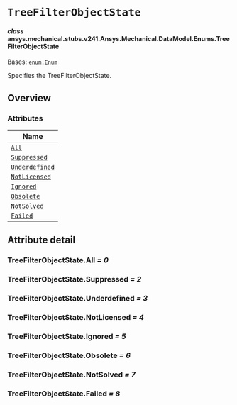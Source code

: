 # `TreeFilterObjectState`



#### *class* ansys.mechanical.stubs.v241.Ansys.Mechanical.DataModel.Enums.TreeFilterObjectState

Bases: [`enum.Enum`](https://docs.python.org/3/library/enum.html#enum.Enum)

Specifies the TreeFilterObjectState.

<!-- !! processed by numpydoc !! -->

<a id="overview"></a>

## Overview

### Attributes

| Name |
| ------------------------------------------------------------------------------------------------------------------------------------ |
| [`All`](../../../../../v242/Ansys/Mechanical/DataModel/Enums/TreeFilterObjectState.md#TreeFilterObjectState.All) |
| [`Suppressed`](../../../../../v242/Ansys/Mechanical/DataModel/Enums/TreeFilterObjectState.md#TreeFilterObjectState.Suppressed) |
| [`Underdefined`](../../../../../v242/Ansys/Mechanical/DataModel/Enums/TreeFilterObjectState.md#TreeFilterObjectState.Underdefined) |
| [`NotLicensed`](../../../../../v242/Ansys/Mechanical/DataModel/Enums/TreeFilterObjectState.md#TreeFilterObjectState.NotLicensed) |
| [`Ignored`](../../../../../v242/Ansys/Mechanical/DataModel/Enums/TreeFilterObjectState.md#TreeFilterObjectState.Ignored) |
| [`Obsolete`](../../../../../v242/Ansys/Mechanical/DataModel/Enums/TreeFilterObjectState.md#TreeFilterObjectState.Obsolete) |
| [`NotSolved`](../../../../../v242/Ansys/Mechanical/DataModel/Enums/TreeFilterObjectState.md#TreeFilterObjectState.NotSolved) |
| [`Failed`](../../../../../v242/Ansys/Mechanical/DataModel/Enums/TreeFilterObjectState.md#TreeFilterObjectState.Failed) |

<a id="attribute-detail"></a>

## Attribute detail

<a id="TreeFilterObjectState.All"></a>

### TreeFilterObjectState.All *= 0*

<a id="TreeFilterObjectState.Suppressed"></a>

### TreeFilterObjectState.Suppressed *= 2*

<a id="TreeFilterObjectState.Underdefined"></a>

### TreeFilterObjectState.Underdefined *= 3*

<a id="TreeFilterObjectState.NotLicensed"></a>

### TreeFilterObjectState.NotLicensed *= 4*

<a id="TreeFilterObjectState.Ignored"></a>

### TreeFilterObjectState.Ignored *= 5*

<a id="TreeFilterObjectState.Obsolete"></a>

### TreeFilterObjectState.Obsolete *= 6*

<a id="TreeFilterObjectState.NotSolved"></a>

### TreeFilterObjectState.NotSolved *= 7*

<a id="TreeFilterObjectState.Failed"></a>

### TreeFilterObjectState.Failed *= 8*


